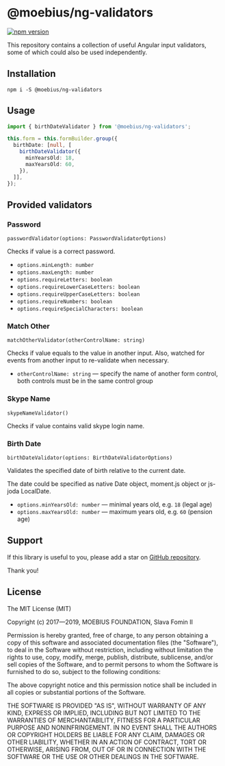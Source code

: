 
# @moebius/ng-validators

[![npm version](https://badge.fury.io/js/%40moebius%2Fng-validators.svg)](https://badge.fury.io/js/%40moebius%2Fng-validators)

This repository contains a collection of useful Angular input validators,
some of which could also be used independently.


## Installation

`npm i -S @moebius/ng-validators`


## Usage

```typescript
import { birthDateValidator } from '@moebius/ng-validators';

this.form = this.formBuilder.group({
  birthDate: [null, [
    birthDateValidator({
      minYearsOld: 18,
      maxYearsOld: 60,
    }),
  ]],
});
```


## Provided validators

### Password

`passwordValidator(options: PasswordValidatorOptions)`

Checks if value is a correct password.

* `options.minLength: number`
* `options.maxLength: number`
* `options.requireLetters: boolean`
* `options.requireLowerCaseLetters: boolean`
* `options.requireUpperCaseLetters: boolean`
* `options.requireNumbers: boolean`
* `options.requireSpecialCharacters: boolean`


### Match Other

`matchOtherValidator(otherControlName: string)`

Checks if value equals to the value in another input.
Also, watched for events from another input to re-validate when necessary.

* `otherControlName: string` — specify the name of another form control,
  both controls must be in the same control group


### Skype Name

`skypeNameValidator()`

Checks if value contains valid skype login name.


### Birth Date

`birthDateValidator(options: BirthDateValidatorOptions)`

Validates the specified date of birth relative to the current date.

The date could be specified as native Date object, moment.js object
or js-joda LocalDate.

* `options.minYearsOld: number` — minimal years old, e.g. `18` (legal age)
* `options.maxYearsOld: number` — maximum years old, e.g. `60` (pension age)


## Support

If this library is useful to you, please add a star on [GitHub repository][repo-gh].

Thank you!


## License

The MIT License (MIT)

Copyright (c) 2017—2019, MOEBIUS FOUNDATION, Slava Fomin II

Permission is hereby granted, free of charge, to any person obtaining a copy
of this software and associated documentation files (the "Software"), to deal
in the Software without restriction, including without limitation the rights
to use, copy, modify, merge, publish, distribute, sublicense, and/or sell
copies of the Software, and to permit persons to whom the Software is
furnished to do so, subject to the following conditions:

The above copyright notice and this permission notice shall be included in
all copies or substantial portions of the Software.

THE SOFTWARE IS PROVIDED "AS IS", WITHOUT WARRANTY OF ANY KIND, EXPRESS OR
IMPLIED, INCLUDING BUT NOT LIMITED TO THE WARRANTIES OF MERCHANTABILITY,
FITNESS FOR A PARTICULAR PURPOSE AND NONINFRINGEMENT. IN NO EVENT SHALL THE
AUTHORS OR COPYRIGHT HOLDERS BE LIABLE FOR ANY CLAIM, DAMAGES OR OTHER
LIABILITY, WHETHER IN AN ACTION OF CONTRACT, TORT OR OTHERWISE, ARISING FROM,
OUT OF OR IN CONNECTION WITH THE SOFTWARE OR THE USE OR OTHER DEALINGS IN
THE SOFTWARE.


  [repo-gh]: https://github.com/moebius-mlm/ng-validators
  [js-joda]: https://js-joda.github.io/js-joda/index.html
